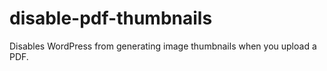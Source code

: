 # disable-pdf-thumbnails
Disables WordPress from generating image thumbnails when you upload a PDF.
